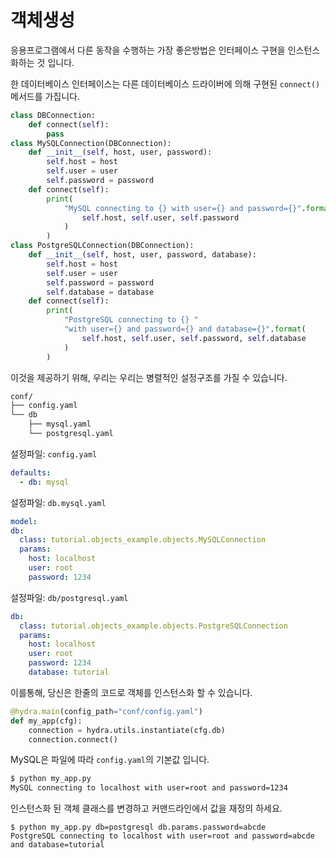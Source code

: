 # 객체생성

응용프로그램에서 다른 동작을 수행하는 가장 좋은방법은 인터페이스 구현을 인스턴스화하는 것 입니다.

한 데이터베이스 인터페이스는 다른 데이터베이스 드라이버에 의해 구현된 `connect()` 메서드를 가집니다.

```python
class DBConnection:
    def connect(self):
        pass
class MySQLConnection(DBConnection):
    def __init__(self, host, user, password):
        self.host = host
        self.user = user
        self.password = password
    def connect(self):
        print(
            "MySQL connecting to {} with user={} and password={}".format(
                self.host, self.user, self.password
            )
        )
class PostgreSQLConnection(DBConnection):
    def __init__(self, host, user, password, database):
        self.host = host
        self.user = user
        self.password = password
        self.database = database
    def connect(self):
        print(
            "PostgreSQL connecting to {} "
            "with user={} and password={} and database={}".format(
                self.host, self.user, self.password, self.database
            )
        )
```

이것을 제공하기 위해, 우리는 우리는 병렬적인 설정구조를 가질 수 있습니다.

```bash
conf/
├── config.yaml
└── db
    ├── mysql.yaml
    └── postgresql.yaml
```

설정파일: `config.yaml`

```yaml
defaults:
  - db: mysql
```

설정파일: `db.mysql.yaml`

```yaml
model:
db:
  class: tutorial.objects_example.objects.MySQLConnection
  params:
    host: localhost
    user: root
    password: 1234
```

설정파일: `db/postgresql.yaml`

```yaml
db:
  class: tutorial.objects_example.objects.PostgreSQLConnection
  params:
    host: localhost
    user: root
    password: 1234
    database: tutorial
```

이를통해, 당신은 한줄의 코드로 객체를 인스턴스화 할 수 있습니다.

```python
@hydra.main(config_path="conf/config.yaml")
def my_app(cfg):
    connection = hydra.utils.instantiate(cfg.db)
    connection.connect()
```

MySQL은 파일에 따라 `config.yaml`의 기본값 입니다.

```bash
$ python my_app.py
MySQL connecting to localhost with user=root and password=1234
```

인스턴스화 된 객체 클래스를 변경하고 커맨드라인에서 값을 재정의 하세요.

```base
$ python my_app.py db=postgresql db.params.password=abcde
PostgreSQL connecting to localhost with user=root and password=abcde and database=tutorial
```